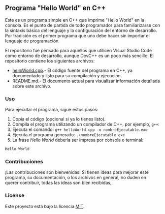 ## Programa "Hello World" en C++
Este es un programa simple en C++ que imprime "Hello World" en la consola. Es el punto de partida de todo programador para familiarizarse con la sintaxis básica del lenguaje y la configuración del entorno de desarrollo. Por tradición es el primer programa que uno debe hacer sin importar el lenguaje de programación.

El repositorio fue pensado para aquellos que utilicen Visual Studio Code como entorno de desarrollo, aunque DevC++ es un poco más sencillo.
El repositorio contiene los siguientes archivos:

- [helloWorld.cpp](helloWorld.cpp).- El código fuente del programa en C++, ya documentado y listo para su compilación y ejecución.
- README.md.- El documento actual para visualizar información detallada sobre este archivo.

### Uso
Para ejecutar el programa, sigue estos pasos:

1. Copia el código (opcional si ya lo tienes listo).
2. Compila el programa utilizando un compilador de C++, por ejemplo, `g++`:
3. Ejecuta el comando: `g++ helloWorld.cpp -o nombreEjecutable.exe`
4. Ejecuta el programa generado: `.\nombreEjecutable.exe`
5. La frase _Hello World_ debería ser impresa por consola o terminal: 
```bash
Hello World
```


### Contribuciones
¡Las contribuciones son bienvenidas! 
Si tienen ideas para mejorar este programa, su documentación, o los archivos en general, no duden en querer contribuir, todas las ideas son bien recibidas,

### License
Este proyecto está bajo la licencia [MIT](https://choosealicense.com/licenses/mit/).
